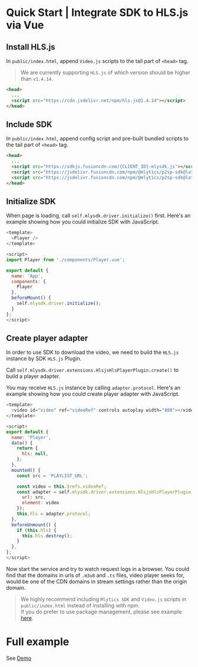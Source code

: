 # Quick Start | Integrate SDK to HLS.js via Vue

## Install HLS.js

In `public/index.html`, append `Video.js` scripts to the tail part of `<head>` tag.
> We are currently supporting `HLS.js` of which version should be higher than `v1.4.14`.

```html
<head>
  ...
  <script src="https://cdn.jsdelivr.net/npm/hls.js@1.4.14"></script>
</head>
```

## Include SDK

In `public/index.html`, append config script and pre-built bundled scripts to the tail part of `<head>` tag.

```html
<head>
  ...
  <script src="https://sdkjs.fusioncdn.com/{CLIENT_ID}-mlysdk.js"></script>
  <script src="https://jsdelivr.fusioncdn.com/npm/@mlytics/p2sp-sdk@latest/bundle/driver.min.js"></script>
  <script src="https://jsdelivr.fusioncdn.com/npm/@mlytics/p2sp-sdk@latest/bundle/peripheral/player/hlsjs-hls.min.js"></script>
</head>
```

## Initialize SDK

When page is loading, call `self.mlysdk.driver.initialize()` first. Here's an example showing how you could initialize SDK with JavaScript.

```javascript
<template>
  <Player />
</template>

<script>
import Player from './components/Player.vue';

export default {
  name: 'App',
  components: {
    Player
  },
  beforeMount() {
    self.mlysdk.driver.initialize();
  }
};
</script>
```

## Create player adapter

In order to use SDK to download the video, we need to build the `HLS.js` instance by SDK `HLS.js` Plugin.

Call `self.mlysdk.driver.extensions.HlsjsHlsPlayerPlugin.create()` to build a player adapter.

You may receive `HLS.js` instance by calling `adapter.protocol`. Here's an example showing how you could create player adapter with JavaScript.

```javascript
<template>
  <video id="video" ref="videoRef" controls autoplay width="800"></video>
</template>

<script>
export default {
  name: 'Player',
  data() {
    return {
      hls: null,
    };
  },
  mounted() {
    const src = 'PLAYLIST_URL';

    const video = this.$refs.videoRef;
    const adapter = self.mlysdk.driver.extensions.HlsjsHlsPlayerPlugin.create({
      url: src,
      element: video
    });
    this.hls = adapter.protocol;
  },
  beforeUnmount() {
    if (this.hls) {
      this.hls.destroy();
    }
  },
};
</script>
```

Now start the service and try to watch request logs in a browser. You could find that the domains in urls of `.m3u8` and `.ts` files, video player seeks for, would be one of the CDN domains in stream settings rather than the origin domain.

> We highly recommend including `Mlytics SDK` and `Video.js` scripts in `public/index.html` instead of installing with npm.  
> If you do prefer to use package management, please see example [here](https://github.com/mlytics/mly-stream-sdk-guide/tree/main/Web%20SDK/Player%20Integrations/HLS.js/Vue/npm/README.md).

# Full example

See [Demo](https://github.com/mlytics/mly-stream-sdk-guide/tree/main/Web%20SDK/Player%20Integrations/HLS.js/Vue/html)
